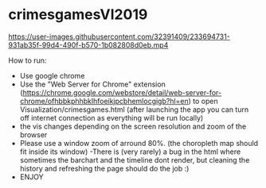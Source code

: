 # crimesgamesVI2019


https://user-images.githubusercontent.com/32391409/233694731-931ab35f-99d4-490f-b570-1b082808d0eb.mp4


How to run:
- Use google chrome
- Use the "Web Server for Chrome" extension (https://chrome.google.com/webstore/detail/web-server-for-chrome/ofhbbkphhbklhfoeikjpcbhemlocgigb?hl=en)
to open Visualization/crimesgames.html (after launching the app you can turn off internet connection as everything will be run locally)
- the vis changes depending on the screen resolution and zoom of the browser
- Please use a window zoom of arround 80%. (the choropleth map should fit inside its window)
-There is (very rarely) a bug in the html where sometimes the barchart and the timeline dont render, but cleaning the history and refreshing the page should do the job :)
- ENJOY
